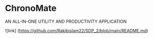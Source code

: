 # ChronoMate
AN ALL-IN-ONE UTILITY AND  PRODUCTIVITY APPLICATION

![link] (https://github.com/Rakibislam22/SDP_2/blob/main/README.md)
